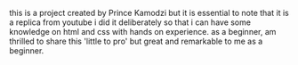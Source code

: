 this is a project created by Prince Kamodzi but it is essential to note that it is a replica from youtube
i did it deliberately so that i can have some knowledge on html and css with hands on experience.
as a beginner, am thrilled to share this 'little to pro' but great and remarkable to me as a beginner.
